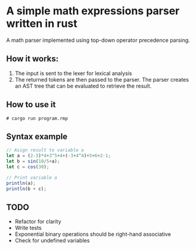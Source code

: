 # A simple math expressions parser written in rust

A math parser implemented using top-down operator precedence parsing.

## How it works:

1. The input is sent to the lexer for lexical analysis
2. The returned tokens are then passed to the parser. The parser creates an AST tree that can be evaluated to retrieve the result.

## How to use it

```
# cargo run program.rmp
```

## Syntax example

```javascript
// Asign result to variable a
let a = (2-3)*4+3^5+4+(-3+4^4)+5+6+2-1;
let b = sin(10/5+a);
let c = cos(30);

// Print variable a
println(a);
println(b + c);

```

## TODO
- Refactor for clarity
- Write tests
- Exponential binary operations should be right-hand associative
- Check for undefined variables
